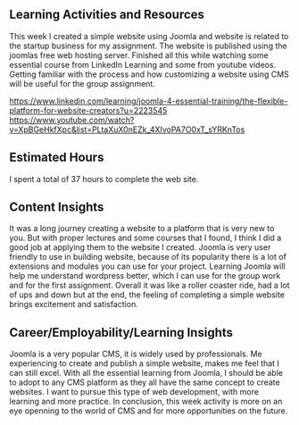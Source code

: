 ## Learning Activities and Resources

This week I created a simple website using Joomla and website is related to the startup business for my assignment. The website is published using the joomlas free web hosting server. Finished all this while watching some essential course from LinkedIn Learning and some from youtube videos. Getting familiar with the process and how customizing a website using CMS will be useful for the group assignment.

https://www.linkedin.com/learning/joomla-4-essential-training/the-flexible-platform-for-website-creators?u=2223545 <br>
https://www.youtube.com/watch?v=XpBGeHkfXpc&list=PLtaXuX0nEZk_4XIvoPA7O0xT_sYRKnTos

## Estimated Hours

I spent a total of 37 hours to complete the web site. 

## Content Insights

It was a long journey creating a website to a platform that is very new to you. But with proper lectures and some courses that I found, I think I did a good job at applying them to the website I created. Joomla is very user friendly to use in building website, because of its popularity there is a lot of extensions and modules you can use for your project. Learning Joomla will help me understand wordpress better, which I can use for the group work and for the first assignment. Overall it was like a roller coaster ride, had a lot of ups and down but at the end, the feeling of completing a simple website brings excitement and satisfaction. 

## Career/Employability/Learning Insights

Joomla is a very popular CMS, it is widely used by professionals. Me experiencing to create and publish a simple website, makes me feel that I can still excel. With all the essential learning from Joomla, I should be able to adopt to any CMS platform as they all have the same concept to create websites. I want to pursue this type of web development, with more learning and more practice. In conclusion, this week activity is more on an eye openning to the world of CMS and for more opportunities on the future.
